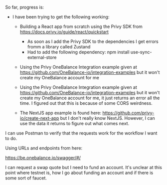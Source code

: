 So far, progress is:

- I have been trying to get the following working:
  - Building a React app from scratch using the Privy SDK from https://docs.privy.io/guide/react/quickstart
    - As soon as I add the Privy SDK to the dependencies I get errors fromm a library called Zustand
    - Had to add the following dependency: npm install use-sync-external-store

  - Using the Privy OneBalance Integration example given at https://github.com/OneBalance-io/integration-examples but it won't create my OneBalance account for me 

  - Using the Privy OneBalance Integration example given at https://github.com/OneBalance-io/integration-examples but it won't create my OneBalance account for me, it just returns an error all the time.
  I figured out that this is because of some CORS weirdness. 

  - The NextJS app example is found here: https://github.com/privy-io/create-next-app but I don't really know NextJS. 
    However, I can use the data it returns to figure out what comes next. 

I can use Postman to verify that the requests work for the workflow I want to do. 

Using URLs and endpoints from here: 

https://be.onebalance.io/swagger/#/

I can request a swap quote but I need to fund an account. It's unclear at this point where testnet is, how I go about funding an account and if there is some sort of faucet. 

